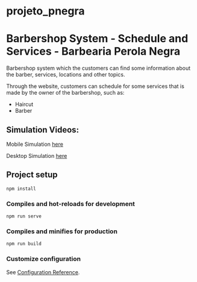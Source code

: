 # projeto_pnegra
<h1>Barbershop System - Schedule and Services - Barbearia Perola Negra</h1>

<p>Barbershop system which the customers can find some information about the barber, services, locations and other topics.</p>
<p>Through the website, customers can schedule for some services that is made by the owner of the barbershop, such as:</p>
<ul>
  <li>Haircut</li>
  <li>Barber</li>
 </ul>
 
<h2>Simulation Videos:</h2>
<p> Mobile Simulation <a href="https://1drv.ms/v/s!Al_QdsGsazh7gpM-vP1KYb1M1aa-Kw?e=MHcQMa">here</a></p>
<p> Desktop Simulation <a href="https://1drv.ms/v/s!Al_QdsGsazh7gpM8s--em5Id7klhCw?e=N04Kfp">here</a></p>


## Project setup
```
npm install
```

### Compiles and hot-reloads for development
```
npm run serve
```

### Compiles and minifies for production
```
npm run build
```

### Customize configuration
See [Configuration Reference](https://cli.vuejs.org/config/).





